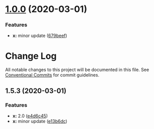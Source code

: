 # [1.0.0](https://github.com/azu/monorepo-sandbox/compare/v1.5.3...v1.0.0) (2020-03-01)


### Features

* **x:** minor update ([679beef](https://github.com/azu/monorepo-sandbox/commit/679beef278b84766fbce00de48a577982151cbdc))



# Change Log

All notable changes to this project will be documented in this file.
See [Conventional Commits](https://conventionalcommits.org) for commit guidelines.

## 1.5.3 (2020-03-01)


### Features

* **x:** 2.0 ([e4d6c45](https://github.com/azu/monorepo-sandbox/commit/e4d6c457d9625a9c09ce5ad69cf6169993f26a7b))
* **x:** minor update ([e13b6dc](https://github.com/azu/monorepo-sandbox/commit/e13b6dc17abed046fa2abeb62eef4269d7dcd835))
